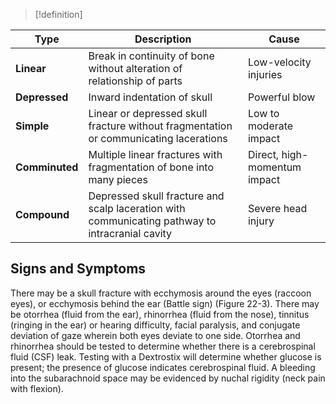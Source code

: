 >[!definition]


| Type           | Description                                                                                                | Cause                             |
| -------------- | ----------------------------------------------------------------------------------------------- | ---------------------------- |
| **Linear**     | Break in continuity of bone without alteration of relationship of parts                         | Low-velocity injuries        |
| **Depressed**  | Inward indentation of skull                                                                     | Powerful blow                |
| **Simple**     | Linear or depressed skull fracture without fragmentation or communicating lacerations           | Low to moderate impact       |
| **Comminuted** | Multiple linear fractures with fragmentation of bone into many pieces                           | Direct, high-momentum impact |
| **Compound**   | Depressed skull fracture and scalp laceration with communicating pathway to intracranial cavity | Severe head injury           |
## Signs and Symptoms
There may be a skull fracture with ecchymosis around the eyes (raccoon eyes), or ecchymosis behind the ear (Battle sign) (Figure 22-3). There may be otorrhea (fluid from the ear), rhinorrhea (fluid from the nose), tinnitus (ringing in the ear) or hearing difficulty, facial paralysis, and conjugate deviation of gaze wherein both eyes deviate to one side. Otorrhea and rhinorrhea should be tested to determine whether there is a cerebrospinal fluid (CSF) leak. Testing with a Dextrostix will determine whether glucose is present; the presence of glucose indicates cerebrospinal fluid. A bleeding into the subarachnoid space may be evidenced by nuchal rigidity (neck pain with flexion).
